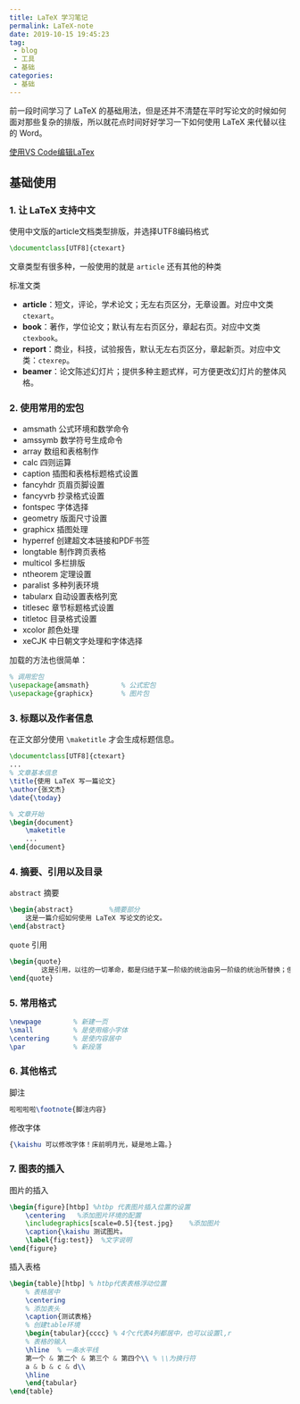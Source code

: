 ```yaml
---
title: LaTeX 学习笔记
permalink: LaTeX-note
date: 2019-10-15 19:45:23
tag: 
 - blog
 - 工具
 - 基础
categories:
 - 基础
---
```


 前一段时间学习了 LaTeX 的基础用法，但是还并不清楚在平时写论文的时候如何面对那些复杂的排版，所以就花点时间好好学习一下如何使用 LaTeX 来代替以往的 Word。

<!-- more -->

[使用VS Code编辑LaTex](https://zhuanlan.zhihu.com/p/38178015)

## 基础使用

### 1. 让 LaTeX 支持中文

使用中文版的article文档类型排版，并选择UTF8编码格式

```latex
\documentclass[UTF8]{ctexart}
```

文章类型有很多种，一般使用的就是 `article` 还有其他的种类

标准文类

- **article**：短文，评论，学术论文；无左右页区分，无章设置。对应中文类 `ctexart`。
- **book**：著作，学位论文；默认有左右页区分，章起右页。对应中文类 `ctexbook`。
- **report**：商业，科技，试验报告，默认无左右页区分，章起新页。对应中文类：`ctexrep`。
- **beamer**：论文陈述幻灯片；提供多种主题式样，可方便更改幻灯片的整体风格。

### 2. 使用常用的宏包

- amsmath 公式环境和数学命令
- amssymb 数学符号生成命令
- array 数组和表格制作
- calc 四则运算
- caption 插图和表格标题格式设置
- fancyhdr 页眉页脚设置
- fancyvrb 抄录格式设置
- fontspec 字体选择
- geometry 版面尺寸设置
- graphicx 插图处理
- hyperref 创建超文本链接和PDF书签
- longtable 制作跨页表格
- multicol 多栏排版
- ntheorem 定理设置
- paralist 多种列表环境
- tabularx 自动设置表格列宽
- titlesec 章节标题格式设置
- titletoc 目录格式设置
- xcolor 颜色处理
- xeCJK 中日朝文字处理和字体选择

加载的方法也很简单：

```latex
% 调用宏包
\usepackage{amsmath}        % 公式宏包
\usepackage{graphicx}       % 图片包
```

### 3. 标题以及作者信息

在正文部分使用 `\maketitle` 才会生成标题信息。

```latex
\documentclass[UTF8]{ctexart}
...
% 文章基本信息
\title{使用 LaTeX 写一篇论文}
\author{张文杰}
\date{\today}

% 文章开始
\begin{document}
    \maketitle
    ...
\end{document}
```

### 4. 摘要、引用以及目录

`abstract` 摘要

```latex
\begin{abstract}         %摘要部分
	这是一篇介绍如何使用 LaTeX 写论文的论文。
\end{abstract}
```

`quote` 引用

```latex
\begin{quote}
        这是引用，以往的一切革命，都是归结于某一阶级的统治由另一阶级的统治所替换；但是，以往的一切统治阶级，对被统治的人民群众而言，都只是区区少数。
\end{quote}
```



### 5. 常用格式

```latex
\newpage		% 新建一页
\small 			% 是使用缩小字体
\centering		% 是使内容居中
\par			% 新段落
```

### 6. 其他格式

脚注

```latex
啦啦啦啦\footnote{脚注内容}
```

修改字体

```latex
{\kaishu 可以修改字体！床前明月光，疑是地上霜。}
```

### 7. 图表的插入

图片的插入

```latex
\begin{figure}[htbp] %htbp 代表图片插入位置的设置
    \centering   %添加图片环境的配置
    \includegraphics[scale=0.5]{test.jpg}    %添加图片
    \caption{\kaishu 测试图片。
    \label{fig:test}}  %文字说明
\end{figure}
```

插入表格

```latex
\begin{table}[htbp] % htbp代表表格浮动位置
    % 表格居中
    \centering
    % 添加表头
    \caption{测试表格}
    % 创建table环境
    \begin{tabular}{cccc} % 4个c代表4列都居中，也可以设置l,r
    % 表格的输入
    \hline  % 一条水平线
    第一个 & 第二个 & 第三个 & 第四个\\ % \\为换行符
    a & b & c & d\\
    \hline
    \end{tabular}
\end{table}
```

